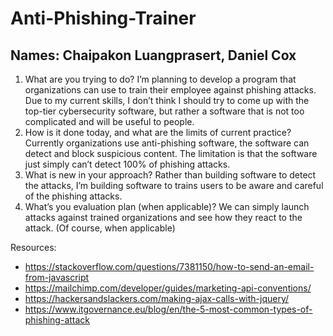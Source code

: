 # Anti-Phishing-Trainer
## Names: Chaipakon Luangprasert, Daniel Cox

1. What are you trying to do?
I’m planning to develop a program that organizations can use to train their employee against
phishing attacks. Due to my current skills, I don’t think I should try to come up with the top-tier
cybersecurity software, but rather a software that is not too complicated and will be useful to
people.
2. How is it done today, and what are the limits of current practice?
Currently organizations use anti-phishing software, the software can detect and block
suspicious content. The limitation is that the software just simply can’t detect 100% of phishing
attacks.
3. What is new in your approach?
Rather than building software to detect the attacks, I’m building software to trains users to be
aware and careful of the phishing attacks.
4. What’s you evaluation plan (when applicable)?
We can simply launch attacks against trained organizations and see how they react to the
attack. (Of course, when applicable)

Resources:
- https://stackoverflow.com/questions/7381150/how-to-send-an-email-from-javascript
- https://mailchimp.com/developer/guides/marketing-api-conventions/
- https://hackersandslackers.com/making-ajax-calls-with-jquery/
- https://www.itgovernance.eu/blog/en/the-5-most-common-types-of-phishing-attack
